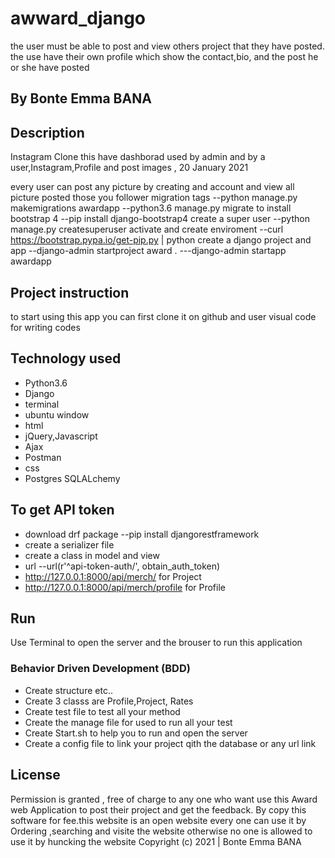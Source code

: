 # awward_django
the user must be able to post and view others project that they have posted. the use have their own profile which show the contact,bio, and the post he or she have posted

## By Bonte Emma BANA
## Description
Instagram Clone this have dashborad used by admin and by a user,Instagram,Profile and post images , 20 January 2021

every user can post any picture by creating and account and view all picture posted those you follower 
migration tags
--python manage.py makemigrations awardapp
--python3.6 manage.py migrate
 to install bootstrap 4 --pip install django-bootstrap4
 create a super user  --python manage.py createsuperuser
 activate and create enviroment
 --curl https://bootstrap.pypa.io/get-pip.py | python
 create a django project and app 
 --django-admin startproject award .
---django-admin startapp awardapp
 
## Project instruction 
to start using this app you can first clone it on github
and user visual code for writing codes
## Technology used
* Python3.6
* Django
* terminal 
* ubuntu window
* html
* jQuery,Javascript
* Ajax
* Postman
* css
* Postgres SQLALchemy
## To get API token 
* download drf package  --pip install djangorestframework 
* create a serializer file
* create a class in model and view
* url --url(r'^api-token-auth/', obtain_auth_token)
* http://127.0.0.1:8000/api/merch/ for Project
* http://127.0.0.1:8000/api/merch/profile for Profile

## Run
Use Terminal to open the server and the brouser to run this application

### Behavior Driven Development (BDD)
* Create structure  etc..
* Create 3 classs are Profile,Project, Rates
* Create test file to test all your method 
* Create the manage file for used to run all your test
* Create Start.sh to help you to run and open the server
* Create a config file to link your project qith the database or any url link

## License
Permission is granted , free of charge to any one who want use this Award web Application to post their project and get the feedback. By copy this software for fee.this website is an open website every one can use it by Ordering ,searching and visite the website 
 otherwise no one is allowed to use it by huncking the website 
Copyright (c) 2021 | Bonte Emma BANA
